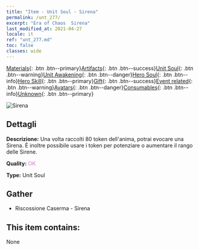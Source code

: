 ```yaml
---
title: "Item - Unit Soul - Sirena"
permalink: /unt_277/
excerpt: "Era of Chaos  Sirena"
last_modified_at: 2021-04-27
locale: it
ref: "unt_277.md"
toc: false
classes: wide
---
```

 [Materials](/ItemsIT/){: .btn .btn--primary}[Artifacts](/ItemsIT/Artifacts/){: .btn .btn--success}[Unit Soul](/ItemsIT/UnitSoul/){: .btn .btn--warning}[Unit Awakening](/ItemsIT/UnitAwakening/){: .btn .btn--danger}[Hero Soul](/ItemsIT/HeroSoul/){: .btn .btn--info}[Hero Skill](/ItemsIT/HeroSkill/){: .btn .btn--primary}[Gift](/ItemsIT/Gift/){: .btn .btn--success}[Event related](/ItemsIT/Events/){: .btn .btn--warning}[Avatars](/ItemsIT/Avatars/){: .btn .btn--danger}[Consumables](/ItemsIT/Consumables/){: .btn .btn--info}[Unknown](/ItemsIT/Unknown/){: .btn .btn--primary}

 ![Sirena](/images/u/ti_meirenyu.jpg)

## Dettagli
 **Descrizione:** Una volta raccolti 80 token dell'anima, potrai evocare una Sirena. È inoltre possibile usare i token per potenziare o aumentare il rango delle Sirene.

 **Quality:** <span style="color: #DA70D6">OK</span>

 **Type:** Unit Soul

## Gather

*    Riscossione Caserma - Sirena 

## This item contains:

  None

